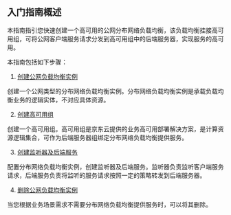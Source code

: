 
## 入门指南概述
本指南指引您快速创建一个高可用的公网分布网络负载均衡，该负载均衡挂接高可用组，可将公网客户端服务请求分发到高可用组中的后端服务器，实现服务的高可用。

本指南包括如下步骤：

 1. [创建公网负载均衡实例](../Getting-Started/Create-Instance.md)
 
 创建一个公网类型的分布网络负载均衡实例。分布网络负载均衡实例是承载负载均衡业务的逻辑实体，不对应具体资源。
 
 2. [创建高可用组](../Getting-Started/Create-AvailabilityGroup.md)
 
创建一个高可用组。高可用组是京东云提供的业务高可用部署解决方案，是计算资源逻辑集合，可作为后端服务器组绑定分布网络负载均衡提供服务。

 3. [创建监听器及后端服务](../Getting-Started/Manage-Instance.md)
 
 配置分布网络负载均衡实例，创建监听器及后端服务。监听器负责监听客户端服务请求，后端服务负责将监听的服务请求按照一定的策略转发到后端服务器。
 
 4. [删除公网负载均衡实例](../Getting-Started/Delete-Instance.md)
 
 当您根据业务场景需求不需要分布网络负载均衡提供服务时，可以将其删除。
